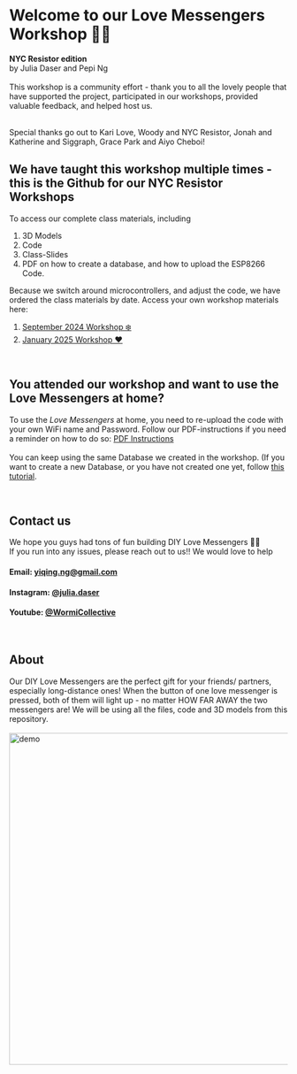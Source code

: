 # Welcome to our Love Messengers Workshop 💖💖
**NYC Resistor edition** 
<br>
by Julia Daser and Pepi Ng
<br>
<br>
This workshop is a community effort - thank you to all the lovely people that have supported the project, 
participated in our workshops, provided valuable feedback, and helped host us. 

<br>
Special thanks go out to Kari Love, Woody and NYC Resistor, Jonah and Katherine and Siggraph, Grace Park and Aiyo Cheboi!
<br>


## We have taught this workshop multiple times - this is the Github for our NYC Resistor Workshops
To access our complete class materials, including
1. 3D Models
2. Code
3. Class-Slides
4. PDF on how to create a database, and how to upload the ESP8266 Code.

Because we switch around microcontrollers, and adjust the code, we have ordered the class materials by date. Access your own workshop materials here:
1. [September 2024 Workshop ❄️](./Sep%202024)
2. [January 2025 Workshop ❤️](./Jan%202025)
<br>

## You attended our  workshop and want to use the Love Messengers at home?
To use the *Love Messengers* at home, you need to re-upload the code with your own WiFi name and Password. 
Follow our PDF-instructions if you need a reminder on how to do so: [PDF Instructions](https://docs.google.com/presentation/d/1LtjJ1A2UF-neDaa2aErODWTvgGm7FnszxuaijPIQiqY/edit?usp=sharing)
<br>
<br>
You can keep using the same Database we created in the workshop. (If you want to create a new Database, or you have not created one yet, follow [this tutorial](https://docs.google.com/presentation/d/1a_2duaqs7iLQxJ0YRQL2W0tEB2cOFd3lxEb4I4ITkuo/edit?usp=sharing).

<br>

## Contact us
We hope you guys had tons of fun building  DIY Love Messengers 💙🧡  <br>
If you run into any issues, please reach out to us!! We would love to help
<br>
#### Email:  yiqing.ng@gmail.com
#### Instagram: [@julia.daser](https://www.instagram.com/julia.daser/)
#### Youtube: [@WormiCollective](https://www.youtube.com/@WormiCollective)

<br>

## About 
Our DIY Love Messengers are the perfect gift for your friends/ partners, especially long-distance ones! When the button of one love messenger is pressed, both of them will light up - no matter HOW FAR AWAY the two messengers are! We will be using all the files, code and 3D models from this repository.
<br>
<br>
<img src="Media/gif.gif" alt="demo" width="600"/>
<br>
<br>
